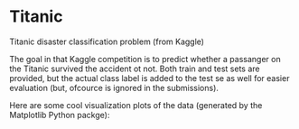 # Titanic
Titanic disaster classification problem (from Kaggle)

The goal in that Kaggle competition is to predict whether a passanger on the Titanic survived the accident ot not.
Both train and test sets are provided, but the actual class label is added to the test se as well for easier evaluation (but, ofcource is ignored in the submissions).

Here are some cool visualization plots of the data (generated by the Matplotlib Python packge):

